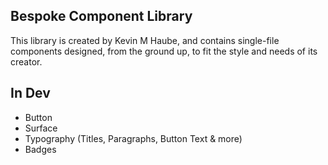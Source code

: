 ## Bespoke Component Library

This library is created by Kevin M Haube, and contains single-file components designed, from the ground up, to fit the style and needs of its creator.

## In Dev

- Button
- Surface
- Typography (Titles, Paragraphs, Button Text & more)
- Badges

